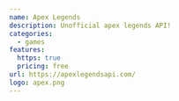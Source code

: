 ```yaml
---
name: Apex Legends
description: Unofficial apex legends API!
categories:
  - games
features:
  https: true
  pricing: free
url: https://apexlegendsapi.com/
logo: apex.png
---
```

